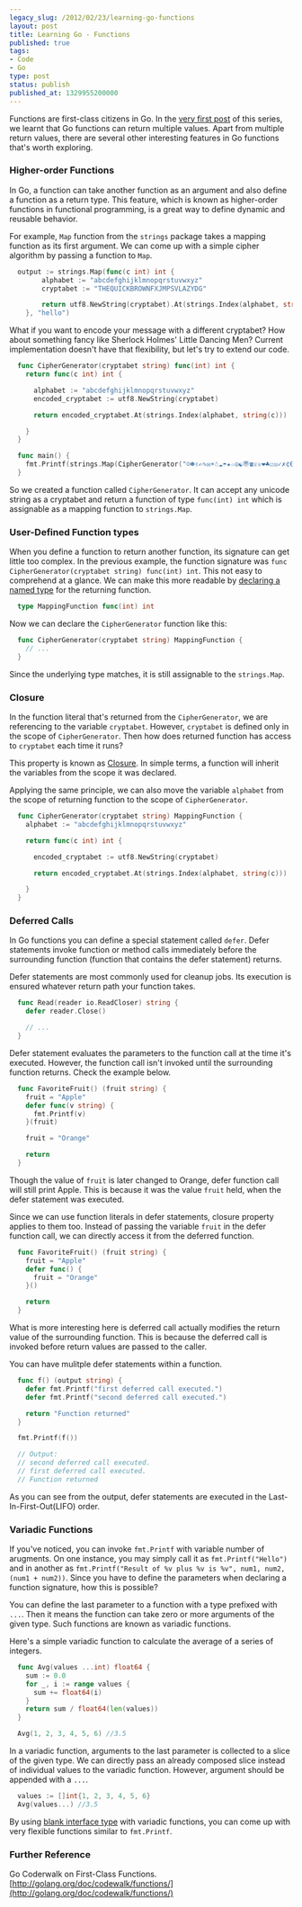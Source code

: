 ```yaml
---
legacy_slug: /2012/02/23/learning-go-functions
layout: post
title: Learning Go - Functions
published: true
tags:
- Code
- Go
type: post
status: publish
published_at: 1329955200000
---
```


Functions are first-class citizens in Go. In the [very first post](http://laktek.com/2012/01/05/learning-go/) of this series, we learnt that Go functions can return multiple values. Apart from multiple return values, there are several other interesting features in Go functions that's worth exploring.

### Higher-order Functions

In Go, a function can take another function as an argument and also define a function as a return type. This feature, which is known as higher-order functions in functional programming, is a great way to define dynamic and reusable behavior.

For example, `Map` function from the `strings` package takes a mapping function as its first argument. We can come up with a simple cipher algorithm by passing a function to `Map`.

```go
  output := strings.Map(func(c int) int {
		alphabet := "abcdefghijklmnopqrstuvwxyz"
		cryptabet := "THEQUICKBROWNFXJMPSVLAZYDG"

		return utf8.NewString(cryptabet).At(strings.Index(alphabet, string(c)))
	}, "hello")
```

What if you want to encode your message with a different cryptabet? How about something fancy like Sherlock Holmes' Little Dancing Men? Current implementation doesn't have that flexibility, but let's try to extend our code.

```go
  func CipherGenerator(cryptabet string) func(int) int {
    return func(c int) int {

      alphabet := "abcdefghijklmnopqrstuvwxyz"
      encoded_cryptabet := utf8.NewString(cryptabet)

      return encoded_cryptabet.At(strings.Index(alphabet, string(c)))

    }
  }

  func main() {
    fmt.Printf(strings.Map(CipherGenerator("☺☻✌✍✎✉☀☃☁☂★☆☮☯〠☎☏♕❤♣☑☒✓✗¢€"), "hello"))
  }
```

So we created a function called `CipherGenerator`. It can accept any unicode string as a cryptabet and return a function of type `func(int) int` which is assignable as a mapping function to `strings.Map`.

### User-Defined Function types

When you define a function to return another function, its signature can get little too complex. In the previous example, the function signature was `func CipherGenerator(cryptabet string) func(int) int`. This not easy to comprehend at a glance. We can make this more readable by [declaring a named type](http://laktek.com/2012/01/27/learning-go-types/) for the returning function.

```go
  type MappingFunction func(int) int
```

Now we can declare the `CipherGenerator` function like this:

```go
  func CipherGenerator(cryptabet string) MappingFunction {
    // ...
  }
```

Since the underlying type matches, it is still assignable to the `strings.Map`.

### Closure

In the function literal that's returned from the `CipherGenerator`, we are referencing to the variable `cryptabet`. However, `cryptabet` is defined only in the scope of `CipherGenerator`. Then how does returned function has access to `cryptabet` each time it runs?

This property is known as [Closure](<http://en.wikipedia.org/wiki/Closure_(computer_science)>). In simple terms, a function will inherit the variables from the scope it was declared.

Applying the same principle, we can also move the variable `alphabet` from the scope of returning function to the scope of `CipherGenerator`.

```go
  func CipherGenerator(cryptabet string) MappingFunction {
    alphabet := "abcdefghijklmnopqrstuvwxyz"

    return func(c int) int {

      encoded_cryptabet := utf8.NewString(cryptabet)

      return encoded_cryptabet.At(strings.Index(alphabet, string(c)))

    }
  }
```

### Deferred Calls

In Go functions you can define a special statement called `defer`. Defer statements invoke function or method calls immediately before the surrounding function (function that contains the defer statement) returns.

Defer statements are most commonly used for cleanup jobs. Its execution is ensured whatever return path your function takes.

```go
  func Read(reader io.ReadCloser) string {
    defer reader.Close()

    // ...
  }
```

Defer statement evaluates the parameters to the function call at the time it's executed. However, the function call isn't invoked until the surrounding function returns. Check the example below.

```go
  func FavoriteFruit() (fruit string) {
    fruit = "Apple"
    defer func(v string) {
      fmt.Printf(v)
    }(fruit)

    fruit = "Orange"

    return
  }
```

Though the value of `fruit` is later changed to Orange, defer function call will still print Apple. This is because it was the value `fruit` held, when the defer statement was executed.

Since we can use function literals in defer statements, closure property applies to them too. Instead of passing the variable `fruit` in the defer function call, we can directly access it from the deferred function.

```go
  func FavoriteFruit() (fruit string) {
    fruit = "Apple"
    defer func() {
      fruit = "Orange"
    }()

    return
  }
```

What is more interesting here is deferred call actually modifies the return value of the surrounding function. This is because the deferred call is invoked before return values are passed to the caller.

You can have mulitple defer statements within a function.

```go
  func f() (output string) {
    defer fmt.Printf("first deferred call executed.")
    defer fmt.Printf("second deferred call executed.")

    return "Function returned"
  }

  fmt.Printf(f())

  // Output:
  // second deferred call executed.
  // first deferred call executed.
  // Function returned
```

As you can see from the output, defer statements are executed in the Last-In-First-Out(LIFO) order.

### Variadic Functions

If you've noticed, you can invoke `fmt.Printf` with variable number of arugments. On one instance, you may simply call it as `fmt.Printf("Hello")` and in another as `fmt.Printf("Result of %v plus %v is %v", num1, num2, (num1 + num2))`. Since you have to define the parameters when declaring a function signature, how this is possible?

You can define the last parameter to a function with a type prefixed with `...`. Then it means the function can take zero or more arguments of the given type. Such functions are known as variadic functions.

Here's a simple variadic function to calculate the average of a series of integers.

```go
  func Avg(values ...int) float64 {
    sum := 0.0
    for _, i := range values {
      sum += float64(i)
    }
    return sum / float64(len(values))
  }

  Avg(1, 2, 3, 4, 5, 6) //3.5
```

In a variadic function, arguments to the last parameter is collected to a slice of the given type. We can directly pass an already composed slice instead of individual values to the variadic function. However, argument should be appended with a `...`.

```go
  values := []int{1, 2, 3, 4, 5, 6}
  Avg(values...) //3.5
```

By using [blank interface type](http://laktek.com/2012/02/13/learning-go-interfaces-reflections) with variadic functions, you can come up with very flexible functions similar to `fmt.Printf`.

### Further Reference

Go Coderwalk on First-Class Functions. [http://golang.org/doc/codewalk/functions/](http://golang.org/doc/codewalk/functions/)
